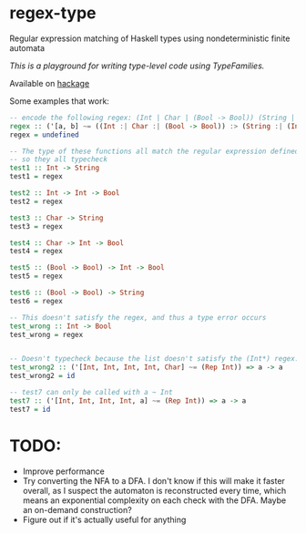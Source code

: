# regex-type
Regular expression matching of Haskell types using nondeterministic finite automata

*This is a playground for writing type-level code using TypeFamilies.*

Available on [hackage](http://hackage.haskell.org/package/regex-type)

Some examples that work:

```haskell
-- encode the following regex: (Int | Char | (Bool -> Bool)) (String | (Int -> Bool))
regex :: ('[a, b] ~= ((Int :| Char :| (Bool -> Bool)) :> (String :| (Int -> Bool)))) => a -> b
regex = undefined

-- The type of these functions all match the regular expression defined in the type of regex
-- so they all typecheck
test1 :: Int -> String
test1 = regex

test2 :: Int -> Int -> Bool
test2 = regex

test3 :: Char -> String
test3 = regex

test4 :: Char -> Int -> Bool
test4 = regex

test5 :: (Bool -> Bool) -> Int -> Bool
test5 = regex

test6 :: (Bool -> Bool) -> String
test6 = regex

-- This doesn't satisfy the regex, and thus a type error occurs
test_wrong :: Int -> Bool
test_wrong = regex


-- Doesn't typecheck because the list doesn't satisfy the (Int*) regex.
test_wrong2 :: ('[Int, Int, Int, Int, Char] ~= (Rep Int)) => a -> a
test_wrong2 = id

-- test7 can only be called with a ~ Int
test7 :: ('[Int, Int, Int, Int, a] ~= (Rep Int)) => a -> a
test7 = id
```

# TODO:
- Improve performance
- Try converting the NFA to a DFA. I don't know if this will make it faster overall, as I suspect the automaton is reconstructed every time, which means an exponential complexity on each check with the DFA. Maybe an on-demand construction?
- Figure out if it's actually useful for anything
